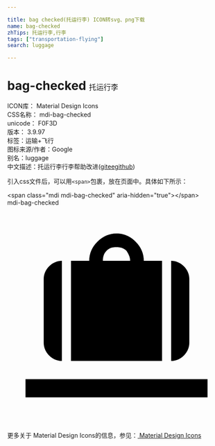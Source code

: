 ```yaml
---

title: bag checked(托运行李) ICON转svg、png下载
name: bag-checked
zhTips: 托运行李,行李
tags: ["transportation-flying"]
search: luggage

---
```


# bag-checked  <small style="font-size: 60%;font-weight: 100">托运行李</small>


<div class="detail-page">
<p>
<span>
ICON库：
<span class="badge-secondary badge">Material Design Icons</span> 
</span>
<br/>
<span>
CSS名称：
<span class="badge-secondary badge">mdi-bag-checked</span> 
</span>
<br/>
<span>
unicode：
<span class="badge-secondary badge">F0F3D</span> 
<copy-btn content='F0F3D' btn-title=""></copy-btn>
<copy-btn :content='String.fromCodePoint(parseInt("F0F3D", 16))' btn-title="复制U"></copy-btn>
</span>
<br/>
<span>
版本：
<span class="badge-secondary badge">3.9.97</span> 
</span><br/><span>标签：<span class="badge-light badge"><router-link to="/tags/transportation-flying.html">运输+飞行</router-link></span></span>
<br/>
<span>图标来源/作者：<span class="badge-light badge">Google</span></span> 
<br/>
<span>别名：<span class="badge-light badge">luggage</span></span><br/><span class="zh-detail">中文描述：<span class="badge-primary badge">托运行李</span><span class="badge-primary badge">行李</span><span class="help-link"><span>帮助改进</span>(<a href="https://gitee.com/liuwave/icon-helper/edit/master/json/material/bag-checked.json" target="_blank" rel="noopener noreferrer">gitee</a><a href="https://github.com/liuwave/icon-helper/edit/master/json/material/bag-checked.json" target="_blank" rel="noopener noreferrer">github</a></span>)</span><br/>
</p>
</div>
<div class="alert alert-dark">
  <i class="mdi mdi-bag-checked mdi-48px"></i>
  <i class="mdi mdi-bag-checked mdi-36px"></i>
  <i class="mdi mdi-bag-checked mdi-24px"></i>
  <i class="mdi mdi-bag-checked mdi-18px"></i>
</div>
<div>
  <p>引入css文件后，可以用<code>&lt;span&gt;</code>包裹，放在页面中。具体如下所示：    
  </p>
  <div class="alert alert-primary" style="font-size: 14px">
    &lt;span class="mdi mdi-bag-checked" aria-hidden="true"&gt;&lt;/span&gt;
    <copy-btn content='<span class="mdi mdi-bag-checked" aria-hidden="true"></span>'></copy-btn>
  </div>
  <div class="alert alert-secondary">
    <i class="mdi mdi-bag-checked"
    style="font-size: 24px"
    aria-hidden="true"></i> mdi-bag-checked
    <copy-btn content="mdi-bag-checked" btn-title="复制图标名称"></copy-btn>
  </div>
</div>
<div id="svg" class="svg-wrap">
<svg xmlns="http://www.w3.org/2000/svg" viewBox="0 0 24 24"><path d="M22 19H2V21H22V19M4 15C4 15.5 4.2 16 4.6 16.4C5 16.8 5.5 17 6 17V6C5.5 6 5 6.2 4.6 6.6C4.2 7 4 7.5 4 8V15M13.5 6H10.5C10.5 5.6 10.6 5.2 10.9 4.9C11.2 4.6 11.5 4.5 12 4.5C12.4 4.5 12.8 4.6 13.1 4.9C13.3 5.2 13.5 5.6 13.5 6M7 6V17H17V6H15C15 5.2 14.7 4.5 14.1 3.9S12.8 3 12 3C11.2 3 10.5 3.3 9.9 3.9C9.3 4.5 9 5.2 9 6H7M18 17C18.5 17 19 16.8 19.4 16.4C19.8 16 20 15.5 20 15V8C20 7.5 19.8 7 19.4 6.6C19 6.2 18.5 6 18 6V17Z" /></svg>
</div>
<detail full-name='mdi-bag-checked'></detail>
    
<div><p>更多关于 Material Design Icons的信息，参见：<a target="_blank" href="https://iconhelper.cn/material.html"> Material Design Icons</a>
</p></div>
